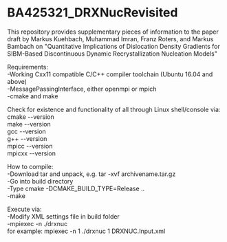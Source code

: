 # BA425321_DRXNucRevisited
This repository provides supplementary pieces of information to the paper draft by Markus Kuehbach, Muhammad Imran, Franz Roters, and Markus Bambach on
"Quantitative Implications of Dislocation Density Gradients for SIBM-Based Discontinuous Dynamic Recrystallization Nucleation Models"

Requirements:<br>
-Working Cxx11 compatible C/C++ compiler toolchain (Ubuntu 16.04 and above)<br>
-MessagePassingInterface, either openmpi or mpich<br>
-cmake and make<br>

Check for existence and functionality of all through Linux shell/console via:<br>
 cmake --version<br>
 make --version<br>
 gcc --version<br>
 g++ --version<br>
 mpicc --version<br>
 mpicxx --version<br>

How to compile:<br>
-Download tar and unpack, e.g. tar -xvf archivename.tar.gz<br>
-Go into build directory<br>
-Type cmake -DCMAKE_BUILD_TYPE=Release ..<br>
-make<br>

Execute via:<br>
-Modify XML settings file in build folder<br>
-mpiexec -n <nprocesses> ./drxnuc <UnsignedInteger> <NameOfXMLSettingsFile><br> 
 for example:    mpiexec -n 1 ./drxnuc 1 DRXNUC.Input.xml<br>
